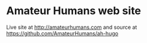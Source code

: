 # Amateur Humans web site

Live site at http://amateurhumans.com and source at https://github.com/AmateurHumans/ah-hugo
